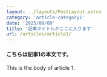 ```yaml
---
layout: ../layouts/PostLayout.astro
category: 'article-category1'
date: '2025/08/09'
title: '記事タイトルがここに入ります'
url: /articles/article1/
---
```


#### こちらは記事1の本文です。

This is the body of article 1.
